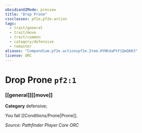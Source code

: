 ```yaml
---
obsidianUIMode: preview
title: "Drop Prone"
cssclasses: pf2e,pf2e-action
tags:
  - trait/general
  - trait/move
  - trait/common
  - category/defensive
  - remaster
aliases: "Compendium.pf2e.actionspf2e.Item.HYNhdaPtF1QmQbR3"
license: ORC
---
```

# Drop Prone `pf2:1`

### [[general]][[move]]

**Category** defensive; 




You fall [[Conditions/Prone|Prone]].

*Source: Pathfinder Player Core*
*ORC*